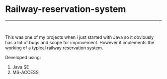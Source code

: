 <h1>Railway-reservation-system</h1>
<hr>
<br>

This was one of my projects when i just started with Java so it obviously has a lot of bugs 
and scope for improvement. However it implements the working of a typical railway reservation system.

Developed using:

1. Java SE
2. MS-ACCESS
